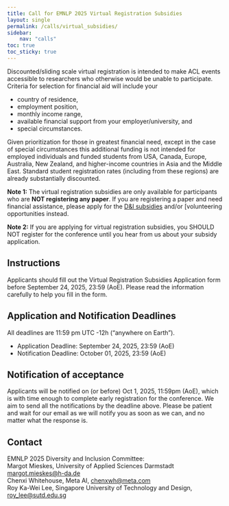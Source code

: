 ```yaml
---
title: Call for EMNLP 2025 Virtual Registration Subsidies
layout: single
permalink: /calls/virtual_subsidies/
sidebar: 
    nav: "calls"
toc: true
toc_sticky: true
---
```


Discounted/sliding scale virtual registration is intended to make ACL events accessible to researchers who otherwise would be unable to participate. Criteria for selection for financial aid will include your

- country of residence,
- employment position,
- monthly income range,
- available financial support from your employer/university, and
- special circumstances.

Given prioritization for those in greatest financial need, except in the case of special circumstances this additional funding is not intended for employed individuals and funded students from USA, Canada, Europe, Australia, New Zealand, and higher-income countries in Asia and the Middle East. Standard student registration rates (including from these regions) are already substantially discounted.

**Note 1:** The virtual registration subsidies are only available for participants who are **NOT registering any paper**. If you are registering a paper and need financial assistance, please apply for the [D&I subsidies](https://2025.emnlp.org/calls/subsidies/) and/or [volunteering opportunities instead.

**Note 2:** If you are applying for virtual registration subsidies, you SHOULD NOT register for the conference until you hear from us about your subsidy application.

## Instructions

Applicants should fill out the Virtual Registration Subsidies Application form before September 24, 2025, 23:59 (AoE). Please read the information carefully to help you fill in the form.

## Application and Notification Deadlines

All deadlines are 11:59 pm UTC -12h (“anywhere on Earth”).

- Application Deadline: September 24, 2025, 23:59 (AoE)
- Notification Deadline: October 01, 2025, 23:59 (AoE)

## Notification of acceptance

Applicants will be notified on (or before) Oct 1, 2025, 11:59pm (AoE), which is with time enough to complete early registration for the conference. We aim to send all the notifications by the deadline above. Please be patient and wait for our email as we will notify you as soon as we can, and no matter what the response is.

## Contact

EMNLP 2025 Diversity and Inclusion Committee:  
Margot Mieskes, University of Applied Sciences Darmstadt margot.mieskes@h-da.de  
Chenxi Whitehouse, Meta AI, chenxwh@meta.com  
Roy Ka-Wei Lee, Singapore University of Technology and Design, roy_lee@sutd.edu.sg